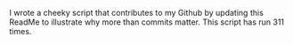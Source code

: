 I wrote a cheeky script that contributes to my Github by updating this ReadMe to illustrate why more than commits matter. This script has run 311 times.